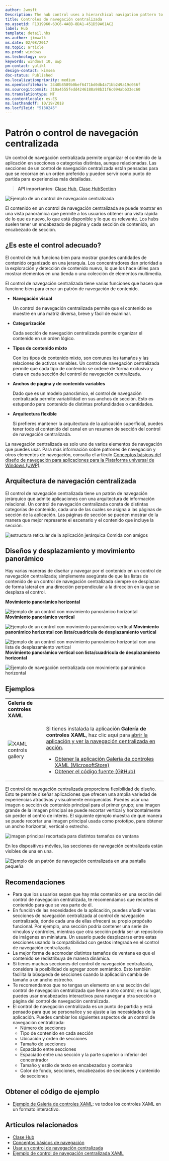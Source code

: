 ```yaml
---
author: Jwmsft
Description: The hub control uses a hierarchical navigation pattern to support apps with a relational information architecture.
title: Controles de navegación centralizada
ms.assetid: F1319960-63C6-4A8B-8DA1-451D59A01AC2
label: Hub
template: detail.hbs
ms.author: jimwalk
ms.date: 02/08/2017
ms.topic: article
ms.prod: windows
ms.technology: uwp
keywords: windows 10, uwp
pm-contact: yulikl
design-contact: kimsea
doc-status: Published
ms.localizationpriority: medium
ms.openlocfilehash: 2440b8589b0bef6471bd0db4a71bb249a19c056f
ms.sourcegitcommit: 310a4555fedd4246188a98b31f6c094abb33ec60
ms.translationtype: MT
ms.contentlocale: es-ES
ms.lasthandoff: 10/19/2018
ms.locfileid: "5130245"
---
```

# <a name="hub-controlpattern"></a>Patrón o control de navegación centralizada

 


Un control de navegación centralizada permite organizar el contenido de la aplicación en secciones o categorías distintas, aunque relacionadas. Las secciones de un control de navegación centralizada están pensadas para que se recorran en un orden preferido y pueden servir como punto de partida para experiencias más detalladas.

> **API importantes**: [Clase Hub](https://msdn.microsoft.com/library/windows/apps/dn251843), [Clase HubSection](https://msdn.microsoft.com/library/windows/apps/dn251845)

![Ejemplo de un control de navegación centralizada](images/hub_example_tablet.png)

El contenido en un control de navegación centralizada se puede mostrar en una vista panorámica que permite a los usuarios obtener una vista rápida de lo que es nuevo, lo que está disponible y lo que es relevante. Los hubs suelen tener un encabezado de página y cada sección de contenido, un encabezado de sección.


## <a name="is-this-the-right-control"></a>¿Es este el control adecuado?

El control de hub funciona bien para mostrar grandes cantidades de contenido organizado en una jerarquía. Los concentradores dan prioridad a la exploración y detección de contenido nuevo, lo que los hace útiles para mostrar elementos en una tienda o una colección de elementos multimedia.

El control de navegación centralizada tiene varias funciones que hacen que funcione bien para crear un patrón de navegación de contenido.

-   **Navegación visual**

    Un control de navegación centralizada permite que el contenido se muestre en una matriz diversa, breve y fácil de examinar.

-   **Categorización**

    Cada sección de navegación centralizada permite organizar el contenido en un orden lógico.

-   **Tipos de contenido mixto**

    Con los tipos de contenido mixto, son comunes los tamaños y las relaciones de activos variables. Un control de navegación centralizada permite que cada tipo de contenido se ordene de forma exclusiva y clara en cada sección del control de navegación centralizada.

-   **Anchos de página y de contenido variables**

    Dado que es un modelo panorámico, el control de navegación centralizada permite variabilidad en sus anchos de sección. Esto es estupendo para contenido de distintas profundidades o cantidades.

-   **Arquitectura flexible**

    Si prefieres mantener la arquitectura de la aplicación superficial, puedes tener todo el contenido del canal en un resumen de sección del control de navegación centralizada.

La navegación centralizada es solo uno de varios elementos de navegación que puedes usar. Para más información sobre patrones de navegación y otros elementos de navegación, consulta el artículo [Conceptos básicos del diseño de navegación para aplicaciones para la Plataforma universal de Windows (UWP)](../basics/navigation-basics.md).

## <a name="hub-architecture"></a>Arquitectura de navegación centralizada

El control de navegación centralizada tiene un patrón de navegación jerárquico que admite aplicaciones con una arquitectura de información relacional. Un control de navegación centralizada consta de distintas categorías de contenido, cada una de las cuales se asigna a las páginas de sección de la aplicación. Las páginas de sección se pueden mostrar de la manera que mejor represente el escenario y el contenido que incluye la sección.

![estructura reticular de la aplicación jerárquica Comida con amigos](images/navigation_diagram_food_with_friends_app_new.png)

## <a name="layouts-and-panningscrolling"></a>Diseños y desplazamiento y movimiento panorámico

Hay varias maneras de diseñar y navegar por el contenido en un control de navegación centralizada; simplemente asegúrate de que las listas de contenido de un control de navegación centralizada siempre se desplazan de forma lateral en una dirección perpendicular a la dirección en la que se desplaza el control.

**Movimiento panorámico horizontal**

![Ejemplo de un control con movimiento panorámico horizontal](images/controls_hub_horizontal_pan.png)
**Movimiento panorámico vertical**

![Ejemplo de un control con movimiento panorámico vertical](images/controls_hub_vertical_pan.png)
**Movimiento panorámico horizontal con lista/cuadrícula de desplazamiento vertical**

![Ejemplo de un control con movimiento panorámico horizontal con una lista de desplazamiento vertical](images/controls_hub_horizontal_vertical_scroll.png)
**Movimiento panorámico vertical con lista/cuadrícula de desplazamiento horizontal**

![Ejemplo de navegación centralizada con movimiento panorámico horizontal](images/controls_hub_vertical_horizontal_scroll.png)

## <a name="examples"></a>Ejemplos

<table>
<th align="left">Galería de controles XAML<th>
<tr>
<td><img src="images/xaml-controls-gallery-sm.png" alt="XAML controls gallery"></img></td>
<td>
    <p>Si tienes instalada la aplicación <strong style="font-weight: semi-bold">Galería de controles XAML</strong>, haz clic aquí para <a href="xamlcontrolsgallery:/item/Hub">abrir la aplicación y ver la navegación centralizada en acción</a>.</p>
    <ul>
    <li><a href="https://www.microsoft.com/store/productId/9MSVH128X2ZT">Obtener la aplicación Galería de controles XAML (MicrosoftStore)</a></li>
    <li><a href="https://github.com/Microsoft/Windows-universal-samples/tree/master/Samples/XamlUIBasics">Obtener el código fuente (GitHub)</a></li>
    </ul>
</td>
</tr>
</table>

El control de navegación centralizada proporciona flexibilidad de diseño. Esto te permite diseñar aplicaciones que ofrecen una amplia variedad de experiencias atractivas y visualmente enriquecidas. Puedes usar una imagen o sección de contenido principal para el primer grupo; una imagen grande de la imagen principal se puede recortar vertical y horizontalmente sin perder el centro de interés. El siguiente ejemplo muestra de qué manera se puede recortar una imagen principal usada como prototipo, para obtener un ancho horizontal, vertical o estrecho.

![imagen principal recortada para distintos tamaños de ventana](images/hub_hero_cropped2.png)

En los dispositivos móviles, las secciones de navegación centralizada están visibles de una en una.

![Ejemplo de un patrón de navegación centralizada en una pantalla pequeña](images/phone_hub_example.png)

## <a name="recommendations"></a>Recomendaciones

-   Para que los usuarios sepan que hay más contenido en una sección del control de navegación centralizada, te recomendamos que recortes el contenido para que se vea parte de él.
-   En función de las necesidades de la aplicación, puedes añadir varias secciones de navegación centralizada al control de navegación centralizada, donde cada una de ellas ofrecerá su propio propósito funcional. Por ejemplo, una sección podría contener una serie de vínculos y controles, mientras que otra sección podría ser un repositorio de imágenes en miniatura. Un usuario puede desplazarse entre estas secciones usando la compatibilidad con gestos integrada en el control de navegación centralizada.
-   La mejor forma de acomodar distintos tamaños de ventana es que el contenido se redistribuya de manera dinámica.
-   Si tienes muchas secciones del control de navegación centralizada, considera la posibilidad de agregar zoom semántico. Esto también facilita la búsqueda de secciones cuando la aplicación cambia de tamaño a un ancho estrecho.
-   Te recomendamos que no tengas un elemento en una sección del control de navegación centralizada que lleve a otro control; en su lugar, puedes usar encabezados interactivos para navegar a otra sección o página del control de navegación centralizada.
-   El control de navegación centralizada es un punto de partida y está pensado para que se personalice y se ajuste a las necesidades de la aplicación. Puedes cambiar los siguientes aspectos de un control de navegación centralizada:
    -   Número de secciones
    -   Tipo de contenido en cada sección
    -   Ubicación y orden de secciones
    -   Tamaño de secciones
    -   Espaciado entre secciones
    -   Espaciado entre una sección y la parte superior o inferior del concentrador
    -   Tamaño y estilo de texto en encabezados y contenido
    -   Color de fondo, secciones, encabezados de secciones y contenido de secciones

## <a name="get-the-sample-code"></a>Obtener el código de ejemplo

- [Ejemplo de Galería de controles XAML](https://github.com/Microsoft/Windows-universal-samples/tree/master/Samples/XamlUIBasics): ve todos los controles XAML en un formato interactivo.

## <a name="related-articles"></a>Artículos relacionados

- [Clase Hub](https://msdn.microsoft.com/library/windows/apps/dn251843)
- [Conceptos básicos de navegación](../basics/navigation-basics.md)
- [Usar un control de navegación centralizada](https://msdn.microsoft.com/library/windows/apps/xaml/dn308518)
- [Ejemplo de control de navegación centralizada XAML](http://go.microsoft.com/fwlink/p/?LinkID=310072)
